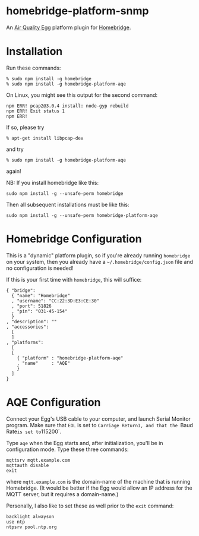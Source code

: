 # homebridge-platform-snmp
An [Air Quality Egg](http://airqualityegg.com/) platform plugin for [Homebridge](https://github.com/nfarina/homebridge).

# Installation
Run these commands:

    % sudo npm install -g homebridge
    % sudo npm install -g homebridge-platform-aqe

On Linux, you might see this output for the second command:

    npm ERR! pcap2@3.0.4 install: node-gyp rebuild
    npm ERR! Exit status 1
    npm ERR!

If so, please try

    % apt-get install libpcap-dev

and try

    % sudo npm install -g homebridge-platform-aqe

again!

NB: If you install homebridge like this:

    sudo npm install -g --unsafe-perm homebridge

Then all subsequent installations must be like this:

    sudo npm install -g --unsafe-perm homebridge-platform-aqe

# Homebridge Configuration
This is a "dynamic" platform plugin,
so if you're already running `homebridge` on your system,
then you already have a `~/.homebridge/config.json` file and no configuration is needed!

If this is your first time with `homebridge`,
this will suffice:

    { "bridge":
      { "name": "Homebridge"
      , "username": "CC:22:3D:E3:CE:30"
      , "port": 51826
      , "pin": "031-45-154"
      }
    , "description": ""
    , "accessories":
      [
      ]
    , "platforms":
      [
      [
        { "platform" : "homebridge-platform-aqe"
        , "name"     : "AQE"
        }
      ]
    }

# AQE Configuration
Connect your Egg's USB cable to your computer,
and launch Serial Monitor program.
Make sure that `EOL` is set to `Carriage Return1,
and that the `Baud Rate` is set to `115200`.

Type `aqe` when the Egg starts and,
after initialization,
you'll be in configuration mode.
Type these three commands:

    mqttsrv mqtt.example.com
    mqttauth disable
    exit

where `mqtt.example.com` is the domain-name of the machine that is running Homebridge.
(It would be better if the Egg would allow an IP address for the MQTT server,
but it requires a domain-name.)

Personally,
I also like to set these as well prior to the `exit` command:

    backlight alwayson
    use ntp
    ntpsrv pool.ntp.org
